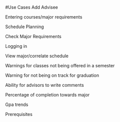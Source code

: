 #Use Cases
Add Advisee

Entering courses/major requirements

Schedule Planning

Check Major Requirements

Logging in

View major/correlate schedule

Warnings for classes not being offered in a semester

Warning for not being on track for graduation

Ability for advisors to write comments

Percentage of completion towards major

Gpa trends

Prerequisites 